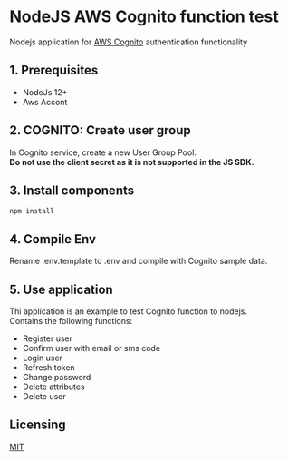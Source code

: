 # NodeJS AWS Cognito function test
Nodejs application for [AWS Cognito](https://aws.amazon.com/en/cognito/) authentication functionality
</br>
## 1. Prerequisites
- NodeJs 12+
- Aws Accont

## 2. COGNITO: Create user group
In Cognito service, create a new User Group Pool.</br>
**Do not use the client secret as it is not supported in the JS SDK.**

## 3. Install components
```
npm install
```

## 4. Compile Env
Rename .env.template to .env and compile with Cognito sample data.

## 5. Use application
Thi application is an example to test Cognito function to nodejs. 
</br>
Contains the following functions:
- Register user
- Confirm user with email or sms code
- Login user
- Refresh token
- Change password
- Delete attributes
- Delete user

## Licensing
[MIT](./../LICENSE)